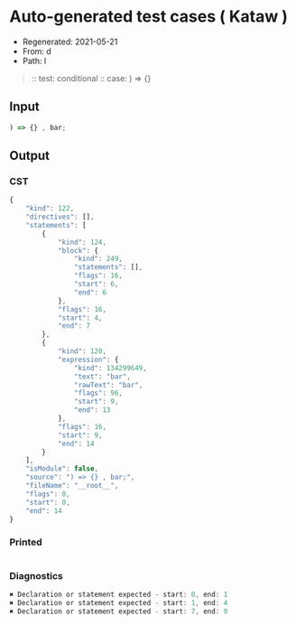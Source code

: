 # Auto-generated test cases ( Kataw )
- Regenerated: 2021-05-21
- From: d
- Path: l
> :: test: conditional
> :: case: ) => {}
## Input

`````js
) => {} , bar;
`````
## Output

### CST

```javascript
{
    "kind": 122,
    "directives": [],
    "statements": [
        {
            "kind": 124,
            "block": {
                "kind": 249,
                "statements": [],
                "flags": 16,
                "start": 6,
                "end": 6
            },
            "flags": 16,
            "start": 4,
            "end": 7
        },
        {
            "kind": 120,
            "expression": {
                "kind": 134299649,
                "text": "bar",
                "rawText": "bar",
                "flags": 96,
                "start": 9,
                "end": 13
            },
            "flags": 16,
            "start": 9,
            "end": 14
        }
    ],
    "isModule": false,
    "source": ") => {} , bar;",
    "fileName": "__root__",
    "flags": 0,
    "start": 0,
    "end": 14
}
```

### Printed

```javascript

```

### Diagnostics

```javascript
✖ Declaration or statement expected - start: 0, end: 1
✖ Declaration or statement expected - start: 1, end: 4
✖ Declaration or statement expected - start: 7, end: 9

```

